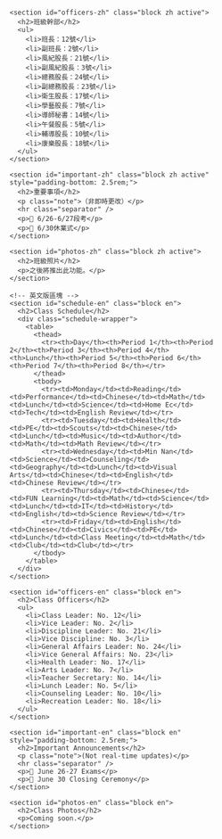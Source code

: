 <html lang="zh-Hant">
<head>
  <meta charset="UTF-8" />
  <meta name="viewport" content="width=device-width, initial-scale=1" />
  <title>DSJH 705 班級網站</title>
  <link href="https://fonts.googleapis.com/css2?family=Noto+Sans+TC:wght@400;700&display=swap" rel="stylesheet" />
  <style>
    * {
      box-sizing: border-box;
      font-family: 'Noto Sans TC', sans-serif;
      margin: 0;
      padding: 0;
      scroll-behavior: smooth;
    }
    body {
      background-image: url('https://images.unsplash.com/photo-1506744038136-46273834b3fb');
      background-size: cover;
      background-position: center;
      min-height: 100vh;
      color: #333;
    }
    header, section.block, footer {
      opacity: 0;
      transform: translateY(50px);
      animation: fadeInUp 0.8s ease forwards;
    }
    header { animation-delay: 0.1s; }
    section.block:nth-of-type(1) { animation-delay: 0.3s; }
    section.block:nth-of-type(2) { animation-delay: 0.5s; }
    section.block:nth-of-type(3) { animation-delay: 0.7s; }
    section.block:nth-of-type(4) { animation-delay: 0.9s; }
    footer { animation-delay: 1.1s; }

    @keyframes fadeInUp {
      to {
        opacity: 1;
        transform: translateY(0);
      }
    }

    header {
      text-align: center;
      margin: 2rem auto 1rem;
      backdrop-filter: blur(16px) saturate(180%);
      -webkit-backdrop-filter: blur(16px) saturate(180%);
      background-color: rgba(255, 255, 255, 0.3);
      border-radius: 16px;
      border: 1px solid rgba(255, 255, 255, 0.125);
      padding: 1.5rem;
      max-width: 800px;
    }

    main {
      max-width: 1000px;
      margin: 0 auto;
      padding: 1rem;
    }

    section.block {
      background: rgba(255, 255, 255, 0.85);
      border-radius: 12px;
      padding: 1.5rem;
      box-shadow: 0 4px 10px rgba(0, 0, 0, 0.15);
      margin-bottom: 2rem;
    }

    .schedule-wrapper {
      overflow-x: auto;
    }
    table {
      border-collapse: collapse;
      width: 100%;
      min-width: 950px;
    }
    th, td {
      border: 1px solid #999;
      padding: 10px;
      text-align: center;
      white-space: nowrap;
    }
    ul {
      list-style: none;
      padding: 0;
      text-align: center;
    }
    ul li {
      margin: 0.3rem 0;
    }
    h2 {
      text-align: left;
      margin-bottom: 1rem;
      font-weight: 700;
    }
    /* 重要事項條目置中 */
    #important-zh p,
    #important-en p {
      text-align: center;
      margin-top: 0.5rem;
    }
    /* 重要事項標題下的非即時更改 */
    .note {
      text-align: right;
      font-size: 0.85rem;
      color: #666;
      margin-top: 0.5rem;
    }
    .separator {
      width: 60%;
      margin: 0.5rem auto 1rem;
      border: 0;
      border-top: 1px solid #ccc;
    }
    footer {
      max-width: 1000px;
      margin: 2rem auto 2rem;
      text-align: center;
      padding: 1rem;
      background-color: rgba(255, 255, 255, 0.8);
      border-radius: 12px;
      font-size: 0.9rem;
      /* 新增按鈕與文字間隔 */
      display: flex;
      flex-direction: column;
      gap: 1rem;
      align-items: center;
    }

    footer button {
      padding: 0.5rem 1.5rem;
      font-size: 1rem;
      cursor: pointer;
      border-radius: 8px;
      border: 1px solid #333;
      background-color: #fff;
      transition: background-color 0.3s ease;
    }
    footer button:hover {
      background-color: #eee;
    }

    /* 語言切換用active類別 */
    .zh {
      display: block;
    }
    .en {
      display: none;
    }
    .active {
      display: block !important;
    }
  </style>
</head>
<body>
  <header>
    <h1 id="title" class="zh active">DSJH 705 班級網站</h1>
    <h1 id="title-en" class="en">DSJH 705 Class Website</h1>
  </header>

  <main>
    <!-- 中文版區塊 -->
    <section id="schedule-zh" class="block zh active">
      <h2>課表</h2>
      <div class="schedule-wrapper">
        <table>
          <thead>
            <tr><th>星期</th><th>第一節</th><th>第二節</th><th>第三節</th><th>第四節</th><th>中午</th><th>第五節</th><th>第六節</th><th>第七節</th><th>第八節</th></tr>
          </thead>
          <tbody>
            <tr><td>星期一</td><td>閱讀</td><td>表演</td><td>國文</td><td>數學</td><td>午餐</td><td>自然</td><td>家政</td><td>科技</td><td>英文複習</td></tr>
            <tr><td>星期二</td><td>健康</td><td>體育</td><td>童軍</td><td>國文</td><td>午餐</td><td>音樂</td><td>作家</td><td>數學</td><td>數學複習</td></tr>
            <tr><td>星期三</td><td>閩南語</td><td>自然科學</td><td>輔導</td><td>地理</td><td>午餐</td><td>視覺</td><td>國文</td><td>英文</td><td>國文複習</td></tr>
            <tr><td>星期四</td><td>國文</td><td>FUN學</td><td>數學</td><td>自然科學</td><td>午餐</td><td>資訊科技</td><td>歷史</td><td>英文</td><td>自然複習</td></tr>
            <tr><td>星期五</td><td>英文</td><td>國文</td><td>公民</td><td>體育</td><td>午餐</td><td>班會</td><td>數學</td><td>社團</td><td>社團</td></tr>
          </tbody>
        </table>
      </div>
    </section>

    <section id="officers-zh" class="block zh active">
      <h2>班級幹部</h2>
      <ul>
        <li>班長：12號</li>
        <li>副班長：2號</li>
        <li>風紀股長：21號</li>
        <li>副風紀股長：3號</li>
        <li>總務股長：24號</li>
        <li>副總務股長：23號</li>
        <li>衛生股長：17號</li>
        <li>學藝股長：7號</li>
        <li>導師秘書：14號</li>
        <li>午餐股長：5號</li>
        <li>輔導股長：10號</li>
        <li>康樂股長：18號</li>
      </ul>
    </section>

    <section id="important-zh" class="block zh active" style="padding-bottom: 2.5rem;">
      <h2>重要事項</h2>
      <p class="note">（非即時更改）</p>
      <hr class="separator" />
      <p>📌 6/26-6/27段考</p>
      <p>📌 6/30休業式</p>
    </section>

    <section id="photos-zh" class="block zh active">
      <h2>班級照片</h2>
      <p>之後將推出此功能。</p>
    </section>

    <!-- 英文版區塊 -->
    <section id="schedule-en" class="block en">
      <h2>Class Schedule</h2>
      <div class="schedule-wrapper">
        <table>
          <thead>
            <tr><th>Day</th><th>Period 1</th><th>Period 2</th><th>Period 3</th><th>Period 4</th><th>Lunch</th><th>Period 5</th><th>Period 6</th><th>Period 7</th><th>Period 8</th></tr>
          </thead>
          <tbody>
            <tr><td>Monday</td><td>Reading</td><td>Performance</td><td>Chinese</td><td>Math</td><td>Lunch</td><td>Science</td><td>Home Ec</td><td>Tech</td><td>English Review</td></tr>
            <tr><td>Tuesday</td><td>Health</td><td>PE</td><td>Scouts</td><td>Chinese</td><td>Lunch</td><td>Music</td><td>Author</td><td>Math</td><td>Math Review</td></tr>
            <tr><td>Wednesday</td><td>Min Nan</td><td>Science</td><td>Counseling</td><td>Geography</td><td>Lunch</td><td>Visual Arts</td><td>Chinese</td><td>English</td><td>Chinese Review</td></tr>
            <tr><td>Thursday</td><td>Chinese</td><td>FUN Learning</td><td>Math</td><td>Science</td><td>Lunch</td><td>IT</td><td>History</td><td>English</td><td>Science Review</td></tr>
            <tr><td>Friday</td><td>English</td><td>Chinese</td><td>Civics</td><td>PE</td><td>Lunch</td><td>Class Meeting</td><td>Math</td><td>Club</td><td>Club</td></tr>
          </tbody>
        </table>
      </div>
    </section>

    <section id="officers-en" class="block en">
      <h2>Class Officers</h2>
      <ul>
        <li>Class Leader: No. 12</li>
        <li>Vice Leader: No. 2</li>
        <li>Discipline Leader: No. 21</li>
        <li>Vice Discipline: No. 3</li>
        <li>General Affairs Leader: No. 24</li>
        <li>Vice General Affairs: No. 23</li>
        <li>Health Leader: No. 17</li>
        <li>Arts Leader: No. 7</li>
        <li>Teacher Secretary: No. 14</li>
        <li>Lunch Leader: No. 5</li>
        <li>Counseling Leader: No. 10</li>
        <li>Recreation Leader: No. 18</li>
      </ul>
    </section>

    <section id="important-en" class="block en" style="padding-bottom: 2.5rem;">
      <h2>Important Announcements</h2>
      <p class="note">(Not real-time updates)</p>
      <hr class="separator" />
      <p>📌 June 26-27 Exams</p>
      <p>📌 June 30 Closing Ceremony</p>
    </section>

    <section id="photos-en" class="block en">
      <h2>Class Photos</h2>
      <p>Coming soon.</p>
    </section>
  </main>

  <footer>
    <button id="lang-toggle-btn">Switch to English</button>
    <div id="footer-text-zh" class="zh active">此網站為學生自行製作，非東新國中官方製作。</div>
    <div id="footer-text-en" class="en">This website is created by students and not officially affiliated with Dongxin Junior High School.</div>
  </footer>

  <script>
    const btn = document.getElementById('lang-toggle-btn');
    const zhElements = document.querySelectorAll('.zh');
    const enElements = document.querySelectorAll('.en');

    let isChinese = true; // 初始為中文版顯示

    function setLanguage(chinese) {
      if (chinese) {
        zhElements.forEach(el => {
          el.classList.add('active');
          el.style.display = ''; // 確保正確顯示
        });
        enElements.forEach(el => {
          el.classList.remove('active');
          el.style.display = 'none';
        });
        btn.textContent = 'Switch to English';
      } else {
        enElements.forEach(el => {
          el.classList.add('active');
          el.style.display = '';
        });
        zhElements.forEach(el => {
          el.classList.remove('active');
          el.style.display = 'none';
        });
        btn.textContent = '切換回中文';
      }
      // 重置動畫
      const blocks = document.querySelectorAll('section.block, header, footer');
      blocks.forEach((block, i) => {
        block.style.animation = 'none';
        block.offsetHeight; // trigger reflow
        block.style.animation = `fadeInUp 0.8s ease forwards`;
        block.style.animationDelay = `${0.1 + i * 0.2}s`;
      });
    }

    btn.addEventListener('click', () => {
      isChinese = !isChinese;
      setLanguage(isChinese);
    });

    // 初始化
    setLanguage(isChinese);
  </script>
</body>
</html>
